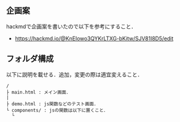 ## 企画案
hackmdで企画案を書いたので以下を参考にすること．
- https://hackmd.io/@KnEIowo3QYKrLTXG-bKitw/SJV81I8D5/edit

## フォルダ構成
以下に説明を載せる．追加，変更の際は適宜変えること．
```
/
├ main.html : メイン画面．
|
├ demo.html : js関数などのテスト画面．
└ components/ : jsの関数は以下に置くこと．
  └
```

